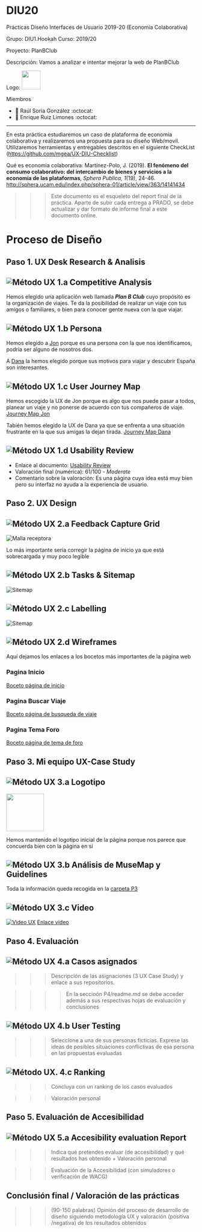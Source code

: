 # DIU20
Prácticas Diseño Interfaces de Usuario 2019-20 (Economía Colaborativa) 

Grupo: DIU1.Hookah  Curso: 2019/20 

Proyecto: PlanBClub

Descripción: Vamos a analizar e intentar mejorar la web de PlanBClub

Logo: <img src="img/logo_PlanBClub.png" height=50></img>

Miembros
 * :bust_in_silhouette:   Raúl Soria González     :octocat:     
 * :bust_in_silhouette:  Enrique Ruiz Limones     :octocat:

----- 

En esta práctica estudiaremos un caso de plataforma de economía colaborativa y realizaremos una propuesta para su diseño Web/movil. Utilizaremos herramientas y entregables descritos en el siguiente CheckList (https://github.com/mgea/UX-DIU-Checklist) 


Qué es economia colaborativa: Martínez-Polo, J. (2019). **El fenómeno del consumo colaborativo: del intercambio de bienes y servicios a la economía de las plataformas**, *Sphera Publica, 1*(19), 24-46. http://sphera.ucam.edu/index.php/sphera-01/article/view/363/14141434

>>> Este documento es el esqueleto del report final de la práctica. Aparte de subir cada entrega a PRADO, se debe actualizar y dar formato de informe final a este documento online. 


# Proceso de Diseño 

## Paso 1. UX Desk Research & Analisis 

![Método UX](img/Competitive.png) 1.a Competitive Analysis
-----

Hemos elegido una aplicación web llamada ***Plan B Club*** cuyo propósito es la organización de viajes. Te da la posibilidad de realizar un viaje con tus amigos o familiares, o bien para conocer gente nueva con la que viajar.

![Método UX](img/Persona.png) 1.b Persona
-----

Hemos elegido a [Jon][Persona Jon] porque es una persona con la que nos identificamos, podría ser alguno de nosotros dos.

A [Dana][Persona Dana] la hemos elegido porque sus motivos para viajar y descubrir España son interesantes.

![Método UX](img/JourneyMap.png) 1.c User Journey Map
----

Hemos escogido la UX de Jon porque es algo que nos puede pasar a todos, planear un viaje y no ponerse de acuerdo con tus compañeros de viaje. [Journey Map Jon][Mapa Jon]

Tabién hemos elegido la UX de Dana ya que se enfrenta a una situación frustrante en la que sus amigas la dejan tirada. [Journey Map Dana][Mapa Dana]

![Método UX](img/usabilityReview.png) 1.d Usability Review
----

- Enlace al documento:  [Usability Review](P1/Usability-review.pdf)
- Valoración final (numérica): 61/100 - *Moderate*
- Comentario sobre la valoración: Es una página cuya idea está muy bien pero su interfaz no ayuda a la experiencia de usuario.


## Paso 2. UX Design  


![Método UX](img/feedback-capture-grid.png) 2.a Feedback Capture Grid
----


![Malla receptora](img/Malla.png)

Lo más importante sería corregir la página de inicio ya que está sobrecargada y muy poco legible

![Método UX](img/Sitemap.png) 2.b Tasks & Sitemap 
-----

![Sitemap](img/siteMap.png)


![Método UX](img/labelling.png) 2.c Labelling 
----


![Sitemap](img/labelling_1.png)


![Método UX](img/Wireframes.png) 2.d Wireframes
-----
Aquí dejamos los enlaces a los bocetos más importantes de la página web
### Pagina Inicio
[Boceto página de inicio][Boceto inicio]
### Pagina Buscar Viaje
[Boceto página de busqueda de viaje][Boceto buscar viaje]
### Pagina Tema Foro
[Boceto página de tema de foro][Boceto tema]


## Paso 3. Mi equipo UX-Case Study 

![Método UX](img/landing-page.png)  3.a Logotipo
----
<img src="img/logo_PlanBClub.png" height=100></img>

Hemos mantenido el logotipo inicial de la página porque nos parece que concuerda bien con la página en sí

![Método UX](img/guidelines.png) 3.b Análisis de MuseMap y Guidelines
----
Toda la información queda recogida en la [carpeta P3](P3)

![Método UX](img/mockup.png)  3.c Video
----

[![Video UX](img/pantallazo.png)](https://drive.google.com/file/d/1FtGwYcpnms1wM1iIrbCXCXuaGRE6xDsd/preview "Video UX")
[Enlace video][video]


## Paso 4. Evaluación 


![Método UX](img/ABtesting.png) 4.a Casos asignados
----


>>> Descripción de las asignaciones (3 UX Case Study) y enlace a  sus repositorios.

>>>> En la seccioón P4/readme.md se debe acceder además a sus respectivas hojas de evaluación y conclusiones 


![Método UX](img/usability-testing.png) 4.b User Testing
----

>>> Seleccione a una de sus personas ficticias. Exprese las ideas de posibles situaciones conflictivas de esa persona en las propuestas evaluadas


![Método UX](img/Survey.png). 4.c Ranking 
----

>>> Concluya con un ranking de los casos evaluados 

>>> Valoración personal 


## Paso 5. Evaluación de Accesibilidad  


![Método UX](img/Accesibility.png)  5.a Accesibility evaluation Report
----

>>> Indica qué pretendes evaluar (de accesibilidad) y qué resultados has obtenido + Valoración personal

>>> Evaluación de la Accesibilidad (con simuladores o verificación de WACG) 



## Conclusión final / Valoración de las prácticas


>>> (90-150 palabras) Opinión del proceso de desarrollo de diseño siguiendo metodología UX y valoración (positiva /negativa) de los resultados obtenidos  





[Persona Jon]:img/Persona_Jon.png
[Persona Dana]:img/Persona_Dana.png
[Mapa Jon]:img/Mapa_Jon.png
[Mapa Dana]:img/Mapa_Dana.png
[Boceto inicio]:img/boceto_inicio.jpg
[Boceto buscar viaje]:img/boceto_buscar_viaje.jpg
[Boceto tema]:img/boceto_tema.jpeg
[video]: img/Explicacion.mp4